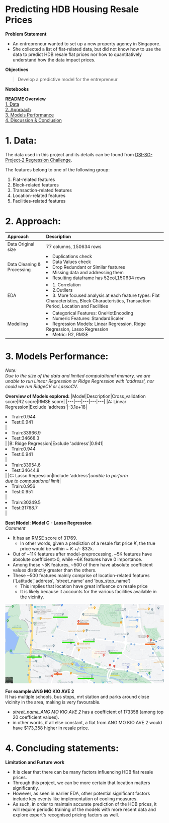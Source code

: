 # Predicting HDB Housing Resale Prices
**Problem Statement**<br>
-  An entrepreneur wanted to set up a new property agency in Singapore.
- She collected a list of flat-related data, but did not know how to use the data to predict HDB resale flat prices nor how to quantitatively understand how the data impact prices.<br>

**Objectives**<br>
> Develop a predictive model for the entrepreneur

**Notebooks**

**README Overview**<br>
[1. Data](#ID1)<br>
[2. Approach](#ID2)<br>
[3. Models Performance](#ID3)<br>
[4. Discussion & Conclusion](#ID4)<br>

# 1. Data:<a class="anchor" id="ID1"></a>
The data used in this project and its details can be found from [DSI-SG-Project-2 Regression Challenge](https://www.kaggle.com/competitions/dsi-sg-project-2-regression-challenge-hdb-price/overview).

The features belong to one of the following group:
1. Flat-related features
1. Block-related features
1. Transaction-related features
1. Location-related features
1. Facilities-related features

# 2. Approach:<a class="anchor" id="ID2"></a>

|Approach|Description|
|:---|:---|
|Data Original size|77 columns, 150634 rows|
|Data Cleaning & Processing|<li>Duplications check</li><li>Data Values check</li><li>Drop Redundant or Similar features</li><li>Missing data and addressing them</li><li>Resulting dataframe has 52col,150634 rows|
|EDA|<li>1. Correlation</li><li>2.Outliers</li><li>3. More focused analysis at each feature types: Flat Characteristics, Block Characteristics, Transaction Period, Location and Facilities</li>|
|Modelling|<li>Categorical Features: OneHotEncoding</li><li>Numeric Features: StandardScaler</li><li>Regression Models: Linear Regression, Ridge Regression, Lasso Regression</li><li>Metric: R2, RMSE</li>|

# 3. Models Performance:<a class="anchor" id="ID3"></a>
*Note:<br>Due to the size of the data and limited computational memory, we are unable to run Linear Regression or Ridge Regression with 'address', nor could we run RidgeCV or LassoCV*.

**Overview of Models explored:**
|Model|Description|Cross_validation<br>score|R2 score|RMSE score|
|---|---|---|---|---|
|A: Linear Regression|Exclude 'address'|-3.1e+18|<li>Train:0.944</li><li>Test:0.941</li>|<li>Train:33966.9</li><li>Test:34668.3</li>|
|B: Ridge Regression|Exclude 'address'|0.941|<li>Train:0.944</li><li>Test:0.941</li>|<li>Train:33954.6</li><li>Test:34644.8</li>|
|C: Lasso Regression|Include 'address'|*unable to perform<br> due to computational limit*|<li>Train:0.956</li><li>Test:0.951</li>|<li>Train:30249.5</li><li>Test:31768.7</li>|

**Best Model: Model C - Lasso Regression**<br>
*Comment*<br>
- It has an RMSE score of 31769.
    - In other words, given a prediction of a resale flat price *K*, the true price would be within ~ *K* +/- $32k.
- Out of ~11K features after model-preprocessing, ~5K features have absolute coefficient>0, while ~6K features have 0 importance.
- Among these ~5K features, ~500 of them have absolute coefficient values distinctly greater than the others.
- These ~500 features mainly comprise of location-related features ('Latitude','address', 'street_name' and 'bus_stop_name')
    - This implies that location have great influence on resale price
    - It is likely because it accounts for the various facilities available in the vicinity.
    
![img1](img/AMKave2.jpg)

**For example:ANG MO KIO AVE 2**<br>
It has multiple schools, bus stops, mrt station and parks around close vicinity in the area, making is very favourable. 
- *street_name_ANG MO KIO AVE 2* has a coefficient of 173358 (among top 20 coefficient values).
- in other words, if all else constant, a flat from ANG MO KIO AVE 2 would have $173,358 higher in resale price.

# 4. Concluding statements:<a class="anchor" id="ID4"></a>

**Limitation and Furture work**
- It is clear that there can be many factors influencing HDB flat resale prices.
- Through this project, we can be more certain that location matters significantly.
- However, as seen in earlier EDA, other potential significant factors include key events like implementation of cooling measures.
- As such, in order to maintain accurate prediction of the HDB prices, it will require periodic training of the models with more recent data and explore expert's recognised pricing factors as well.